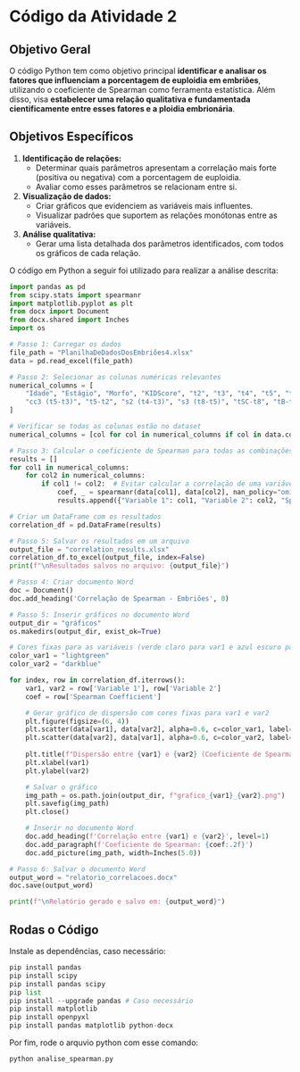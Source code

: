 # Código da Atividade 2

## Objetivo Geral

O código Python tem como objetivo principal **identificar e analisar os fatores que influenciam a porcentagem de euploidia em embriões**, utilizando o coeficiente de Spearman como ferramenta estatística. Além disso, visa **estabelecer uma relação qualitativa e fundamentada cientificamente entre esses fatores e a ploidia embrionária**.

## Objetivos Específicos

1. **Identificação de relações:**
    - Determinar quais parâmetros apresentam a correlação mais forte (positiva ou negativa) com a porcentagem de euploidia.
    - Avaliar como esses parâmetros se relacionam entre si.
2. **Visualização de dados:**
    - Criar gráficos que evidenciem as variáveis mais influentes.
    - Visualizar padrões que suportem as relações monótonas entre as variáveis.
3. **Análise qualitativa:**
    - Gerar uma lista detalhada dos parâmetros identificados, com todos os gráficos de cada relação.

O código em Python a seguir foi utilizado para realizar a análise descrita:

```python
import pandas as pd
from scipy.stats import spearmanr
import matplotlib.pyplot as plt
from docx import Document
from docx.shared import Inches
import os

# Passo 1: Carregar os dados
file_path = "PlanilhaDeDadosDosEmbriões4.xlsx"
data = pd.read_excel(file_path)

# Passo 2: Selecionar as colunas numéricas relevantes
numerical_columns = [
    "Idade", "Estágio", "Morfo", "KIDScore", "t2", "t3", "t4", "t5", "t8", "tSC", "tSB", "tB", "cc2 (t3-t2)", 
    "cc3 (t5-t3)", "t5-t2", "s2 (t4-t3)", "s3 (t8-t5)", "tSC-t8", "tB-tSB", "Ploidia"
]

# Verificar se todas as colunas estão no dataset
numerical_columns = [col for col in numerical_columns if col in data.columns]

# Passo 3: Calcular o coeficiente de Spearman para todas as combinações de variáveis
results = []
for col1 in numerical_columns:
    for col2 in numerical_columns:
        if col1 != col2:  # Evitar calcular a correlação de uma variável com ela mesma
            coef, _ = spearmanr(data[col1], data[col2], nan_policy="omit")
            results.append({"Variable 1": col1, "Variable 2": col2, "Spearman Coefficient": coef})

# Criar um DataFrame com os resultados
correlation_df = pd.DataFrame(results)

# Passo 5: Salvar os resultados em um arquivo
output_file = "correlation_results.xlsx"
correlation_df.to_excel(output_file, index=False)
print(f"\nResultados salvos no arquivo: {output_file}")

# Passo 4: Criar documento Word
doc = Document()
doc.add_heading('Correlação de Spearman - Embriões', 0)

# Passo 5: Inserir gráficos no documento Word
output_dir = "gráficos"
os.makedirs(output_dir, exist_ok=True)

# Cores fixas para as variáveis (verde claro para var1 e azul escuro para var2)
color_var1 = "lightgreen"
color_var2 = "darkblue"

for index, row in correlation_df.iterrows():
    var1, var2 = row['Variable 1'], row['Variable 2']
    coef = row['Spearman Coefficient']

    # Gerar gráfico de dispersão com cores fixas para var1 e var2
    plt.figure(figsize=(6, 4))
    plt.scatter(data[var1], data[var2], alpha=0.6, c=color_var1, label=f'{var1}', marker='o')
    plt.scatter(data[var2], data[var1], alpha=0.6, c=color_var2, label=f'{var2}', marker='x')
    
    plt.title(f"Dispersão entre {var1} e {var2} (Coeficiente de Spearman: {coef:.2f})")
    plt.xlabel(var1)
    plt.ylabel(var2)

    # Salvar o gráfico
    img_path = os.path.join(output_dir, f"grafico_{var1}_{var2}.png")
    plt.savefig(img_path)
    plt.close()

    # Inserir no documento Word
    doc.add_heading(f'Correlação entre {var1} e {var2}', level=1)
    doc.add_paragraph(f'Coeficiente de Spearman: {coef:.2f}')
    doc.add_picture(img_path, width=Inches(5.0))

# Passo 6: Salvar o documento Word
output_word = "relatorio_correlacoes.docx"
doc.save(output_word)

print(f"\nRelatório gerado e salvo em: {output_word}")
```

## Rodas o Código

Instale as dependências, caso necessário:
```python
pip install pandas 
pip install scipy 
pip install pandas scipy  
pip list 
pip install --upgrade pandas # Caso necessário 
pip install matplotlib  
pip install openpyxl 
pip install pandas matplotlib python-docx
```

Por fim, rode o arquvio python com esse comando:
```python
python analise_spearman.py  
```